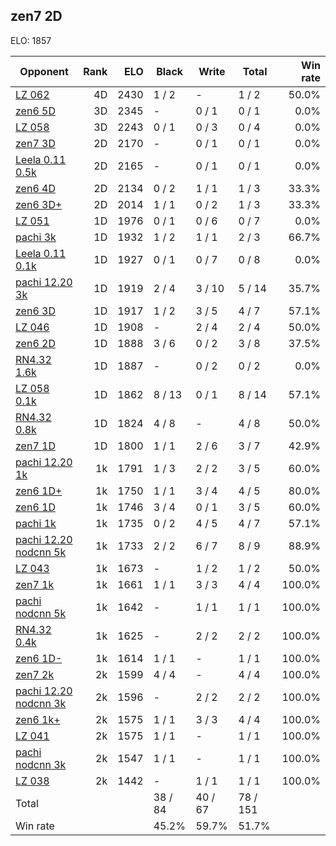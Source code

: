 ## zen7 2D ##

ELO: 1857

Opponent | Rank | ELO | Black | Write | Total | Win rate
---------|-----:|----:|-------|-------|-------|-------:
[LZ 062](LZ%20062.md) | 4D | 2430 | 1 / 2 | - | 1 / 2 | 50.0%
[zen6 5D](zen6%205D.md) | 3D | 2345 | - | 0 / 1 | 0 / 1 | 0.0%
[LZ 058](LZ%20058.md) | 3D | 2243 | 0 / 1 | 0 / 3 | 0 / 4 | 0.0%
[zen7 3D](zen7%203D.md) | 2D | 2170 | - | 0 / 1 | 0 / 1 | 0.0%
[Leela 0.11 0.5k](Leela%200.11%200.5k.md) | 2D | 2165 | - | 0 / 1 | 0 / 1 | 0.0%
[zen6 4D](zen6%204D.md) | 2D | 2134 | 0 / 2 | 1 / 1 | 1 / 3 | 33.3%
[zen6 3D+](zen6%203D+.md) | 2D | 2014 | 1 / 1 | 0 / 2 | 1 / 3 | 33.3%
[LZ 051](LZ%20051.md) | 1D | 1976 | 0 / 1 | 0 / 6 | 0 / 7 | 0.0%
[pachi 3k](pachi%203k.md) | 1D | 1932 | 1 / 2 | 1 / 1 | 2 / 3 | 66.7%
[Leela 0.11 0.1k](Leela%200.11%200.1k.md) | 1D | 1927 | 0 / 1 | 0 / 7 | 0 / 8 | 0.0%
[pachi 12.20 3k](pachi%2012.20%203k.md) | 1D | 1919 | 2 / 4 | 3 / 10 | 5 / 14 | 35.7%
[zen6 3D](zen6%203D.md) | 1D | 1917 | 1 / 2 | 3 / 5 | 4 / 7 | 57.1%
[LZ 046](LZ%20046.md) | 1D | 1908 | - | 2 / 4 | 2 / 4 | 50.0%
[zen6 2D](zen6%202D.md) | 1D | 1888 | 3 / 6 | 0 / 2 | 3 / 8 | 37.5%
[RN4.32 1.6k](RN4.32%201.6k.md) | 1D | 1887 | - | 0 / 2 | 0 / 2 | 0.0%
[LZ 058 0.1k](LZ%20058%200.1k.md) | 1D | 1862 | 8 / 13 | 0 / 1 | 8 / 14 | 57.1%
[RN4.32 0.8k](RN4.32%200.8k.md) | 1D | 1824 | 4 / 8 | - | 4 / 8 | 50.0%
[zen7 1D](zen7%201D.md) | 1D | 1800 | 1 / 1 | 2 / 6 | 3 / 7 | 42.9%
[pachi 12.20 1k](pachi%2012.20%201k.md) | 1k | 1791 | 1 / 3 | 2 / 2 | 3 / 5 | 60.0%
[zen6 1D+](zen6%201D+.md) | 1k | 1750 | 1 / 1 | 3 / 4 | 4 / 5 | 80.0%
[zen6 1D](zen6%201D.md) | 1k | 1746 | 3 / 4 | 0 / 1 | 3 / 5 | 60.0%
[pachi 1k](pachi%201k.md) | 1k | 1735 | 0 / 2 | 4 / 5 | 4 / 7 | 57.1%
[pachi 12.20 nodcnn 5k](pachi%2012.20%20nodcnn%205k.md) | 1k | 1733 | 2 / 2 | 6 / 7 | 8 / 9 | 88.9%
[LZ 043](LZ%20043.md) | 1k | 1673 | - | 1 / 2 | 1 / 2 | 50.0%
[zen7 1k](zen7%201k.md) | 1k | 1661 | 1 / 1 | 3 / 3 | 4 / 4 | 100.0%
[pachi nodcnn 5k](pachi%20nodcnn%205k.md) | 1k | 1642 | - | 1 / 1 | 1 / 1 | 100.0%
[RN4.32 0.4k](RN4.32%200.4k.md) | 1k | 1625 | - | 2 / 2 | 2 / 2 | 100.0%
[zen6 1D-](zen6%201D-.md) | 1k | 1614 | 1 / 1 | - | 1 / 1 | 100.0%
[zen7 2k](zen7%202k.md) | 2k | 1599 | 4 / 4 | - | 4 / 4 | 100.0%
[pachi 12.20 nodcnn 3k](pachi%2012.20%20nodcnn%203k.md) | 2k | 1596 | - | 2 / 2 | 2 / 2 | 100.0%
[zen6 1k+](zen6%201k+.md) | 2k | 1575 | 1 / 1 | 3 / 3 | 4 / 4 | 100.0%
[LZ 041](LZ%20041.md) | 2k | 1575 | 1 / 1 | - | 1 / 1 | 100.0%
[pachi nodcnn 3k](pachi%20nodcnn%203k.md) | 2k | 1547 | 1 / 1 | - | 1 / 1 | 100.0%
[LZ 038](LZ%20038.md) | 2k | 1442 | - | 1 / 1 | 1 / 1 | 100.0%
Total | | | 38 / 84 | 40 / 67 | 78 / 151 | 
Win rate| | | 45.2% | 59.7% | 51.7% | 
